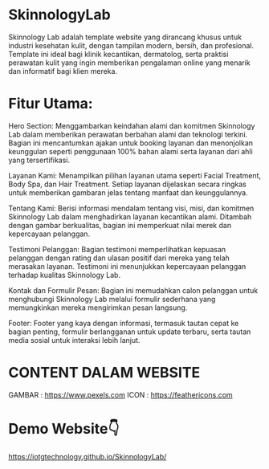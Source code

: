 # SkinnologyLab
Skinnology Lab adalah template website yang dirancang khusus untuk industri kesehatan kulit, dengan tampilan modern, bersih, dan profesional. Template ini ideal bagi klinik kecantikan, dermatolog, serta praktisi perawatan kulit yang ingin memberikan pengalaman online yang menarik dan informatif bagi klien mereka.

# Fitur Utama:
Hero Section: Menggambarkan keindahan alami dan komitmen Skinnology Lab dalam memberikan perawatan berbahan alami dan teknologi terkini. Bagian ini mencantumkan ajakan untuk booking layanan dan menonjolkan keunggulan seperti penggunaan 100% bahan alami serta layanan dari ahli yang tersertifikasi.

Layanan Kami: Menampilkan pilihan layanan utama seperti Facial Treatment, Body Spa, dan Hair Treatment. Setiap layanan dijelaskan secara ringkas untuk memberikan gambaran jelas tentang manfaat dan keunggulannya.

Tentang Kami: Berisi informasi mendalam tentang visi, misi, dan komitmen Skinnology Lab dalam menghadirkan layanan kecantikan alami. Ditambah dengan gambar berkualitas, bagian ini memperkuat nilai merek dan kepercayaan pelanggan.

Testimoni Pelanggan: Bagian testimoni memperlihatkan kepuasan pelanggan dengan rating dan ulasan positif dari mereka yang telah merasakan layanan. Testimoni ini menunjukkan kepercayaan pelanggan terhadap kualitas Skinnology Lab.

Kontak dan Formulir Pesan: Bagian ini memudahkan calon pelanggan untuk menghubungi Skinnology Lab melalui formulir sederhana yang memungkinkan mereka mengirimkan pesan langsung.

Footer: Footer yang kaya dengan informasi, termasuk tautan cepat ke bagian penting, formulir berlangganan untuk update terbaru, serta tautan media sosial untuk interaksi lebih lanjut.

# CONTENT DALAM WEBSITE
GAMBAR : https://www.pexels.com
ICON : https://feathericons.com

# Demo Website👇
https://iotgtechnology.github.io/SkinnologyLab/
